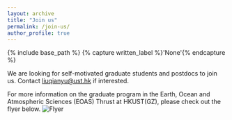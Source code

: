 ```yaml
---
layout: archive
title: "Join us"
permalink: /join-us/
author_profile: true
---
```



{% include base_path %}
{% capture written_label %}'None'{% endcapture %}

We are looking for self-motivated graduate students and postdocs to join us. Contact <liuqianyu@ust.hk> if interested.

For more information on the graduate program in the Earth, Ocean and Atmospheric Sciences (EOAS) Thrust at HKUST(GZ), please check out the flyer below.
![Flyer](https://yuliuqian.github.io/images/HKUST_GZ_EOAS_PhDMphil_flyer.jpg)